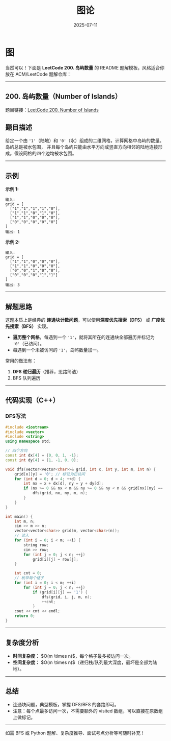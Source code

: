 ﻿---
layout: default
title: "图论"
date: 2025-07-11
excerpt: "图是一种非常重要的数据结构，图论是算法当中一个非常大的专题。"
categories: algorithms
tags:
  - 算法
  - 图论
  - 贪心算法
---


# 图

当然可以！下面是 **LeetCode 200. 岛屿数量** 的 README 题解模板，风格适合你放在 ACM/LeetCode 题解仓库：

---

## 200. 岛屿数量（Number of Islands）

题目链接：[LeetCode 200. Number of Islands](https://leetcode.cn/problems/number-of-islands/)

## 题目描述

给定一个由 `'1'`（陆地）和 `'0'`（水）组成的二维网格，计算网格中岛屿的数量。岛屿总是被水包围，
并且每个岛屿只能由水平方向或竖直方向相邻的陆地连接形成。假设网格的四个边均被水包围。

---

## 示例

**示例 1:**

```
输入:
grid = [
  ["1","1","1","1","0"],
  ["1","1","0","1","0"],
  ["1","1","0","0","0"],
  ["0","0","0","0","0"]
]
输出: 1
```

**示例 2:**

```
输入:
grid = [
  ["1","1","0","0","0"],
  ["1","1","0","0","0"],
  ["0","0","1","0","0"],
  ["0","0","0","1","1"]
]
输出: 3
```

---

## 解题思路

这题本质上是经典的 **连通块计数问题**，可以使用**深度优先搜索（DFS）** 或 **广度优先搜索（BFS）** 实现。

* **遍历整个网格**，每遇到一个 `'1'`，就将其所在的连通块全部遍历并标记为 `'0'`（已访问）。
* 每遇到一个未被访问的 `'1'`，岛屿数量加一。

常用的做法有：

1. **DFS 递归遍历**（推荐，思路简洁）
2. BFS 队列遍历

---

## 代码实现（C++）

### DFS写法

```cpp
#include <iostream>
#include <vector>
#include <string>
using namespace std;

// 四个方向
const int dx[4] = {0, 0, 1, -1};
const int dy[4] = {1, -1, 0, 0};

void dfs(vector<vector<char>>& grid, int x, int y, int m, int n) {
    grid[x][y] = '0'; // 标记为已访问
    for (int d = 0; d < 4; ++d) {
        int nx = x + dx[d], ny = y + dy[d];
        if (nx >= 0 && nx < m && ny >= 0 && ny < n && grid[nx][ny] == '1') {
            dfs(grid, nx, ny, m, n);
        }
    }
}

int main() {
    int m, n;
    cin >> m >> n;
    vector<vector<char>> grid(m, vector<char>(n));
    // 读入
    for (int i = 0; i < m; ++i) {
        string row;
        cin >> row;
        for (int j = 0; j < n; ++j)
            grid[i][j] = row[j];
    }

    int cnt = 0;
    // 枚举每个格子
    for (int i = 0; i < m; ++i)
        for (int j = 0; j < n; ++j)
            if (grid[i][j] == '1') {
                dfs(grid, i, j, m, n);
                ++cnt;
            }
    cout << cnt << endl;
    return 0;
}

```

---

## 复杂度分析

* **时间复杂度：** \$O(m \times n)\$，每个格子最多被访问一次。
* **空间复杂度：** \$O(m \times n)\$（递归栈/队列最大深度，最坏是全部为陆地）。

---

## 总结

* 连通块问题，典型模板，掌握 DFS/BFS 的套路即可。
* 注意：每个点最多访问一次，不需要额外的 visited 数组，可以直接在原数组上做标记。

---

如需 BFS 或 Python 题解、复杂度推导、面试考点分析等可随时补充！
